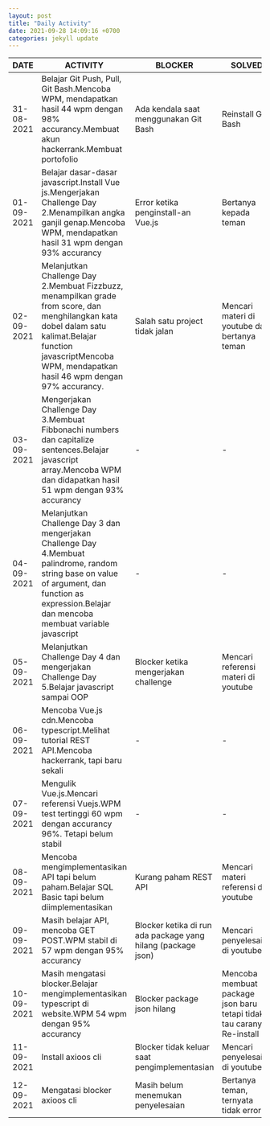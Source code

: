 ```yaml
---
layout: post
title: "Daily Activity"
date: 2021-09-28 14:09:16 +0700
categories: jekyll update
---
```


| **DATE**   | **ACTIVITY**                                                                                                                                                                                                       | **BLOCKER**                                                  | **SOLVED**                                                             | **REPOSITORY**                                                                           |
| ---------- | ------------------------------------------------------------------------------------------------------------------------------------------------------------------------------------------------------------------ | ------------------------------------------------------------ | ---------------------------------------------------------------------- | ---------------------------------------------------------------------------------------- |
| 31-08-2021 | Belajar Git Push, Pull, Git Bash.Mencoba WPM, mendapatkan hasil 44 wpm dengan 98% accurancy.Membuat akun hackerrank.Membuat portofolio                                                                             | Ada kendala saat menggunakan Git Bash                        | Reinstall Git Bash                                                     | [https://github.com/adhanir/portofolio](https://github.com/adhanir/portofolio)           |
| 01-09-2021 | Belajar dasar-dasar javascript.Install Vue js.Mengerjakan Challenge Day 2.Menampilkan angka ganjil genap.Mencoba WPM, mendapatkan hasil 31 wpm dengan 93% accurancy                                                | Error ketika penginstall-an Vue.js                           | Bertanya kepada teman                                                  | [https://github.com/adhanir/Challenge-Day-2](https://github.com/adhanir/Challenge-Day-2) |
| 02-09-2021 | Melanjutkan Challenge Day 2.Membuat Fizzbuzz, menampilkan grade from score, dan menghilangkan kata dobel dalam satu kalimat.Belajar function javascriptMencoba WPM, mendapatkan hasil 46 wpm dengan 97% accurancy. | Salah satu project tidak jalan                               | Mencari materi di youtube dan bertanya teman                           | [https://github.com/adhanir/Challenge-Day-2](https://github.com/adhanir/Challenge-Day-2) |
| 03-09-2021 | Mengerjakan Challenge Day 3.Membuat Fibbonachi numbers dan capitalize sentences.Belajar javascript array.Mencoba WPM dan didapatkan hasil 51 wpm dengan 93% accurancy                                              | -                                                            | -                                                                      | [https://github.com/adhanir/Challenge-Day-3](https://github.com/adhanir/Challenge-Day-3) |
| 04-09-2021 | Melanjutkan Challenge Day 3 dan mengerjakan Challenge Day 4.Membuat palindrome, random string base on value of argument, dan function as expression.Belajar dan mencoba membuat variable javascript                | -                                                            | -                                                                      | [https://github.com/adhanir/Challenge-Day-4](https://github.com/adhanir/Challenge-Day-4) |
| 05-09-2021 | Melanjutkan Challenge Day 4 dan mengerjakan Challenge Day 5.Belajar javascript sampai OOP                                                                                                                          | Blocker ketika mengerjakan challenge                         | Mencari referensi materi di youtube                                    | [https://github.com/adhanir/Challenge-Day-5](https://github.com/adhanir/Challenge-Day-5) |
| 06-09-2021 | Mencoba Vue.js cdn.Mencoba typescript.Melihat tutorial REST API.Mencoba hackerrank, tapi baru sekali                                                                                                               | -                                                            | -                                                                      | -                                                                                        |
| 07-09-2021 | Mengulik Vue.js.Mencari referensi Vuejs.WPM test tertinggi 60 wpm dengan accurancy 96%. Tetapi belum stabil                                                                                                        | -                                                            | -                                                                      | -                                                                                        |
| 08-09-2021 | Mencoba mengimplementasikan API tapi belum paham.Belajar SQL Basic tapi belum diimplementasikan                                                                                                                    | Kurang paham REST API                                        | Mencari materi referensi di youtube                                    | -                                                                                        |
| 09-09-2021 | Masih belajar API, mencoba GET POST.WPM stabil di 57 wpm dengan 95% accurancy                                                                                                                                      | Blocker ketika di run ada package yang hilang (package json) | Mencari penyelesaian di youtube                                        | -                                                                                        |
| 10-09-2021 | Masih mengatasi blocker.Belajar mengimplementasikan typescript di website.WPM 54 wpm dengan 95% accurancy                                                                                                          | Blocker package json hilang                                  | Mencoba membuat package json baru tetapi tidak tau caranya. Re-install | -                                                                                        |
| 11-09-2021 | Install axioos cli                                                                                                                                                                                                 | Blocker tidak keluar saat pengimplementasian                 | Mencari penyelesaian di youtube                                        | -                                                                                        |
| 12-09-2021 | Mengatasi blocker axioos cli                                                                                                                                                                                       | Masih belum menemukan penyelesaian                           | Bertanya teman, ternyata tidak error                                   | -                                                                                        |
